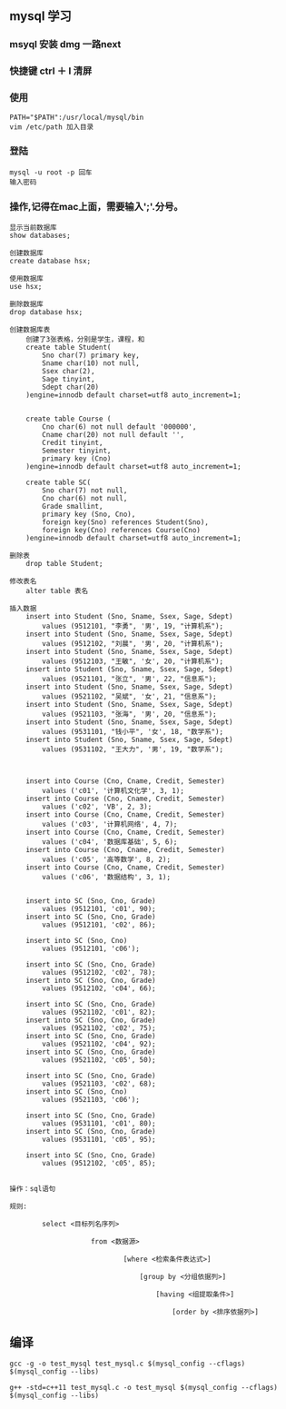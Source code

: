 ## mysql 学习


    
### msyql 安装 dmg 一路next

### 快捷键 ctrl ＋ l 清屏

### 使用
    
    PATH="$PATH":/usr/local/mysql/bin
    vim /etc/path 加入目录

### 登陆

    mysql -u root -p 回车
    输入密码

### 操作,记得在mac上面，需要输入';'.分号。
    
    显示当前数据库
    show databases;     

    创建数据库
    create database hsx;

    使用数据库
    use hsx;

    删除数据库
    drop database hsx;

    创建数据库表
        创建了3张表格，分别是学生，课程，和
        create table Student(
            Sno char(7) primary key,
            Sname char(10) not null,
            Ssex char(2),
            Sage tinyint,
            Sdept char(20)
        )engine=innodb default charset=utf8 auto_increment=1;


        create table Course (
            Cno char(6) not null default '000000',
            Cname char(20) not null default '',
            Credit tinyint,
            Semester tinyint,
            primary key (Cno)
        )engine=innodb default charset=utf8 auto_increment=1;

        create table SC(
            Sno char(7) not null,
            Cno char(6) not null,
            Grade smallint,
            primary key (Sno, Cno),
            foreign key(Sno) references Student(Sno),
            foreign key(Cno) references Course(Cno)
        )engine=innodb default charset=utf8 auto_increment=1;

    删除表
        drop table Student;

    修改表名
        alter table 表名    

    插入数据
        insert into Student (Sno, Sname, Ssex, Sage, Sdept)
            values (9512101, "李勇", '男', 19, "计算机系");
        insert into Student (Sno, Sname, Ssex, Sage, Sdept)
            values (9512102, "刘晨", '男', 20, "计算机系");
        insert into Student (Sno, Sname, Ssex, Sage, Sdept)
            values (9512103, "王敏", '女', 20, "计算机系");
        insert into Student (Sno, Sname, Ssex, Sage, Sdept)
            values (9521101, "张立", '男', 22, "信息系");
        insert into Student (Sno, Sname, Ssex, Sage, Sdept)
            values (9521102, "吴斌", '女', 21, "信息系");
        insert into Student (Sno, Sname, Ssex, Sage, Sdept)
            values (9521103, "张海", '男', 20, "信息系");
        insert into Student (Sno, Sname, Ssex, Sage, Sdept)
            values (9531101, "钱小平", '女', 18, "数学系");
        insert into Student (Sno, Sname, Ssex, Sage, Sdept)
            values (9531102, "王大力", '男', 19, "数学系");



        insert into Course (Cno, Cname, Credit, Semester)
            values ('c01', '计算机文化学', 3, 1);
        insert into Course (Cno, Cname, Credit, Semester)
            values ('c02', 'VB', 2, 3);
        insert into Course (Cno, Cname, Credit, Semester)
            values ('c03', '计算机网络', 4, 7);
        insert into Course (Cno, Cname, Credit, Semester)
            values ('c04', '数据库基础', 5, 6);
        insert into Course (Cno, Cname, Credit, Semester)
            values ('c05', '高等数学', 8, 2);
        insert into Course (Cno, Cname, Credit, Semester)
            values ('c06', '数据结构', 3, 1);
            
            
        insert into SC (Sno, Cno, Grade) 
            values (9512101, 'c01', 90);
        insert into SC (Sno, Cno, Grade) 
            values (9512101, 'c02', 86);

        insert into SC (Sno, Cno) 
            values (9512101, 'c06');
            
        insert into SC (Sno, Cno, Grade) 
            values (9512102, 'c02', 78);
        insert into SC (Sno, Cno, Grade) 
            values (9512102, 'c04', 66);
            
        insert into SC (Sno, Cno, Grade) 
            values (9521102, 'c01', 82);
        insert into SC (Sno, Cno, Grade) 
            values (9521102, 'c02', 75);
        insert into SC (Sno, Cno, Grade) 
            values (9521102, 'c04', 92);
        insert into SC (Sno, Cno, Grade) 
            values (9521102, 'c05', 50);
            
        insert into SC (Sno, Cno, Grade) 
            values (9521103, 'c02', 68);
        insert into SC (Sno, Cno) 
            values (9521103, 'c06');
            
        insert into SC (Sno, Cno, Grade) 
            values (9531101, 'c01', 80);
        insert into SC (Sno, Cno, Grade) 
            values (9531101, 'c05', 95);
            
        insert into SC (Sno, Cno, Grade) 
            values (9512102, 'c05', 85);

    
    操作：sql语句

    规则:

            select <目标列名序列>

                        from <数据源>

                                [where <检索条件表达式>]
                                
                                    [group by <分组依据列>]
                                
                                        [having <组提取条件>]
                                
                                            [order by <排序依据列>]

    
                            

## 编译

    gcc -g -o test_mysql test_mysql.c $(mysql_config --cflags) $(mysql_config --libs)

    g++ -std=c++11 test_mysql.c -o test_mysql $(mysql_config --cflags) $(mysql_config --libs)






    

